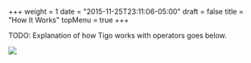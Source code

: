 +++
weight = 1
date = "2015-11-25T23:11:06-05:00"
draft = false
title = "How It Works"
topMenu = true
+++

TODO: Explanation of how Tigo works with operators goes below.

<img src="http://i.imgur.com/png" align="middle" class="responsive-img">

